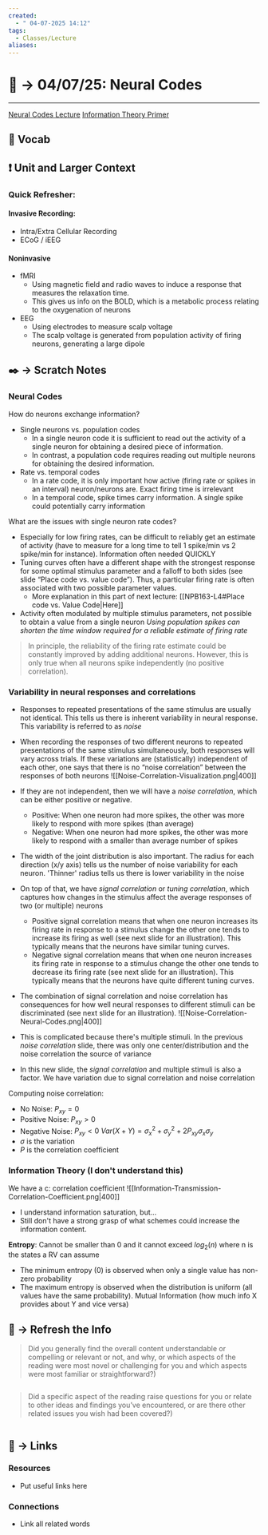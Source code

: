 ```yaml
---
created:
  - " 04-07-2025 14:12"
tags:
  - Classes/Lecture
aliases:
---
```


# 📗 ->  04/07/25: Neural Codes
---
[Neural Codes Lecture](https://canvas.ucdavis.edu/courses/982204/files/folder/Week%202%20Neural%20Codes?preview=27284473)
[Information Theory Primer](https://canvas.ucdavis.edu/courses/982204/files/folder/Week%202%20Neural%20Codes?preview=27305380)

## 🎤 Vocab



## ❗ Unit and Larger Context
### Quick Refresher:
#### Invasive Recording:
- Intra/Extra Cellular Recording
- ECoG / iEEG

#### Noninvasive 
- fMRI
	- Using magnetic field and radio waves to induce a response that measures the relaxation time.
	- This gives us info on the BOLD, which is a metabolic process relating to the oxygenation of neurons
- EEG
	- Using electrodes to measure scalp voltage
	- The scalp voltage is generated from population activity of firing neurons, generating a large dipole



## ✒️ -> Scratch Notes
### Neural Codes
How do neurons exchange information?
- Single neurons vs. population codes
	- In a single neuron code it is sufficient to read out the activity of a single neuron for obtaining a desired piece of information.  
	- In contrast, a population code requires reading out multiple neurons for obtaining the desired information.
- Rate vs. temporal codes
	- In a rate code, it is only important how active (firing rate or spikes in an interval) neuron/neurons are. Exact firing time is irrelevant
	- In a temporal code, spike times carry information. A single spike could potentially carry information

What are the issues with single neuron rate codes?
- Especially for low firing rates, can be difficult to reliably get an estimate of activity (have to measure for a long time to tell 1 spike/min vs 2 spike/min for instance). Information often needed QUICKLY
- Tuning curves often have a different shape with the strongest response for some optimal stimulus parameter and a falloff to both sides (see slide “Place code vs. value code”). Thus, a particular firing rate is often associated with two possible parameter values.
	- More explanation in this part of next lecture: [[NPB163-L4#Place code vs. Value Code|Here]]
- Activity often modulated by multiple stimulus parameters, not possible to obtain a value from a single neuron 
*Using population spikes can shorten the time window required for a reliable estimate of firing rate*
> In principle, the reliability of the firing rate estimate could be constantly improved by adding additional neurons. However, this is only true when all neurons spike independently (no positive correlation).

### Variability in neural responses and correlations
- Responses to repeated presentations of the same stimulus are usually not identical. This tells us there is inherent variability in neural response. This variability is referred to as *noise*
- When recording the responses of two different neurons to repeated presentations of the same stimulus simultaneously, both responses will vary across trials. If these variations are (statistically) independent of each other, one says that there is no “noise correlation” between the responses of both neurons
![[Noise-Correlation-Visualization.png|400]]
- If they are not independent, then we will have a *noise correlation*, which can be either positive or negative.
	- Positive: When one neuron had more spikes, the other was more likely to respond with more spikes (than average)
	- Negative: When one neuron had more spikes, the other was more likely to respond with a smaller than average number of spikes
- The width of the joint distribution is also important. The radius for each direction (x/y axis) tells us the number of noise variability for each neuron. 'Thinner' radius tells us there is lower variability in the noise

- On top of that, we have *signal correlation* or *tuning correlation*, which captures how changes in the stimulus affect the average responses of two (or multiple) neurons
	- Positive signal correlation means that when one neuron increases its firing rate in response to a stimulus change the other one tends to increase its firing as well (see next slide for an illustration). This typically means that the neurons have similar tuning curves. 
	- Negative signal correlation means that when one neuron increases its firing rate in response to a stimulus change the other one tends to decrease its firing rate (see next slide for an illustration). This typically means that the neurons have quite different tuning curves. 
- The combination of signal correlation and noise correlation has consequences for how well neural responses to different stimuli can be discriminated (see next slide for an illustration).
![[Noise-Correlation-Neural-Codes.png|400]]
- This is complicated because there's multiple stimuli. In the previous *noise correlation* slide, there was only one center/distribution and the noise correlation the source of variance
- In this new slide, the *signal correlation* and multiple stimuli is also a factor. We have variation due to signal correlation and noise correlation

Computing noise correlation:
- No Noise: $P_{xy} = 0$
- Positive Noise: $P_{xy} > 0$
- Negative Noise: $P_{xy} < 0$
$Var(X+Y) = \sigma_x^2 + \sigma_y^2 + 2P_{xy}\sigma_x\sigma_y$
- $\sigma$ is the variation
- $P$ is the correlation coefficient

### Information Theory (I don't understand this)
We have a c: correlation coefficient
![[Information-Transmission-Correlation-Coefficient.png|400]]
- I understand information saturation, but...
- Still don't have a strong grasp of what schemes could increase the information content.

**Entropy**: Cannot be smaller than 0 and it cannot exceed $log_2(n)$ where n is the states a RV can assume
- The minimum entropy (0) is observed when only a single value has non-zero probability
- The maximum entropy is observed when the distribution is uniform (all values have the same probability).
Mutual Information (how much info X provides about Y and vice versa)



## 🧪 -> Refresh the Info
> Did you generally find the overall content understandable or compelling or relevant or not, and why, or which aspects of the reading were most novel or challenging for you and which aspects were most familiar or straightforward?)  
```

```

> Did a specific aspect of the reading raise questions for you or relate to other ideas and findings you’ve encountered, or are there other related issues you wish had been covered?)
```

```




## 🔗 -> Links
### Resources
- Put useful links here


### Connections
- Link all related words
